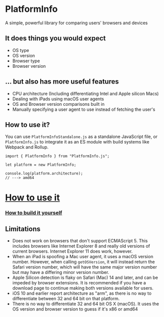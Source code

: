# PlatformInfo
A simple, powerful library for comparing users' browsers and devices

## It does things you would expect 
* OS type
* OS version
* Browser type
* Browser version

## ... but also has more useful features
* CPU architecture (Including differentiating Intel and Apple silicon Macs)
* Dealing with iPads using macOS user agents
* OS and Browser version comparisons built in
* Manually specifying a user agent to use instead of fetching the user's

## How to use it?
You can use `PlatformInfoStandalone.js` as a standalone JavaScript file, or `PlatformInfo.js` to integrate it as an ES module with build systems like Webpack and Rollup.

```
import { PlatformInfo } from "PlatformInfo.js";

let platform = new PlatformInfo;

console.log(platform.architecture);
// ---> amd64
```

# [How to use it](https://github.com/dangeredwolf/PlatformInfo/blob/master/docs/api.md)
### [How to build it yourself](https://github.com/dangeredwolf/PlatformInfo/blob/master/docs/build.md)

## Limitations
* Does not work on browsers that don't support ECMAScript 5. This includes browsers like Internet Explorer 8 and really old versions of current browsers. Internet Explorer 11 does work, however. 
* When an iPad is spoofing a Mac user agent, it uses a macOS version number. However, when calling `getOSVersion`, it will instead return the Safari version number, which will have the same major version number but may have a differing minor version number.
* Apple Silicon detection is flaky on Safari (Mac) 14 and later, and can be impeded by browser extensions. It is recommended if you have a download page to continue making both versions available for users.
* iOS 10 and earlier report architecture as "arm", as there is no way to differentiate between 32 and 64 bit on that platform.
* There is no way to differentiate 32 and 64 bit OS X (macOS). It uses the OS version and browser version to guess if it's x86 or amd64
